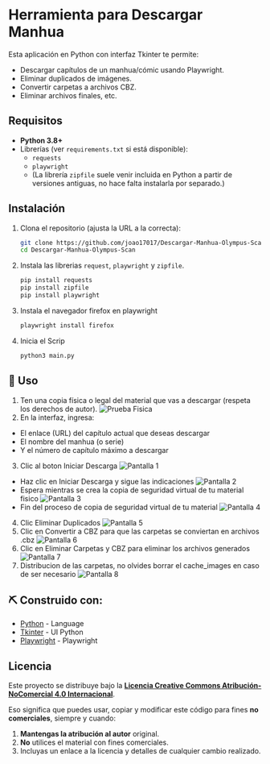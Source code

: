 # Herramienta para Descargar Manhua

Esta aplicación en Python con interfaz Tkinter te permite:
- Descargar capítulos de un manhua/cómic usando Playwright.
- Eliminar duplicados de imágenes.
- Convertir carpetas a archivos CBZ.
- Eliminar archivos finales, etc.

## Requisitos
- **Python 3.8+**  
- Librerías (ver `requirements.txt` si está disponible):  
  - `requests`  
  - `playwright`  
  - (La librería `zipfile` suele venir incluida en Python a partir de versiones antiguas, no hace falta instalarla por separado.)

## Instalación
1. Clona el repositorio (ajusta la URL a la correcta):
   ```bash
   git clone https://github.com/joao17017/Descargar-Manhua-Olympus-Scan.git
   cd Descargar-Manhua-Olympus-Scan
    ```
2. Instala las librerias `request`, `playwright` y `zipfile`.
    ```bash
    pip install requests
    pip install zipfile
    pip install playwright
    ```
3. Instala el navegador firefox en playwright
    ```bash
    playwright install firefox
    ```
4. Inicia el Scrip
    ```bash
    python3 main.py
    ```
    
## 🎈 Uso
1. Ten una copia física o legal del material que vas a descargar (respeta los derechos de autor).
![Prueba Fisica](./images/20250223_203757.jpg)
2. En la interfaz, ingresa:
- El enlace (URL) del capítulo actual que deseas descargar
- El nombre del manhua (o serie)
- Y el número de capítulo máximo a descargar
3. Clic al boton Iniciar Descarga
![Pantalla 1](./images/1.png)
- Haz clic en Iniciar Descarga y sigue las indicaciones
![Pantalla 2](./images/2.png)
- Espera mientras se crea la copia de seguridad virtual de tu material fisico
![Pantalla 3](./images/3.png)
- Fin del proceso de copia de seguridad virtual de tu material
![Pantalla 4](./images/4.png)
4. Clic Eliminar Duplicados
![Pantalla 5](./images/5.png)
5. Clic en Convertir a CBZ para que las carpetas se conviertan en archivos .cbz
![Pantalla 6](./images/6.png)
6. Clic en Eliminar Carpetas y CBZ para eliminar los archivos generados
![Pantalla 7](./images/7.png)
7. Distribucion de las carpetas, no olvides borrar el cache_images en caso de ser necesario
![Pantalla 8](./images/8.png)
## ⛏️ Construido con:
- [Python](https://www.python.org/) - Language
- [Tkinter](https://docs.python.org/es/3.13/library/tkinter.html) - UI Python
- [Playwright](https://playwright.dev/) - Playwright

## Licencia

Este proyecto se distribuye bajo la **[Licencia Creative Commons Atribución-NoComercial 4.0 Internacional](./LICENSE)**.  

Eso significa que puedes usar, copiar y modificar este código para fines **no comerciales**, siempre y cuando:

1. **Mantengas la atribución al autor** original.
2. **No** utilices el material con fines comerciales.
3. Incluyas un enlace a la licencia y detalles de cualquier cambio realizado.

